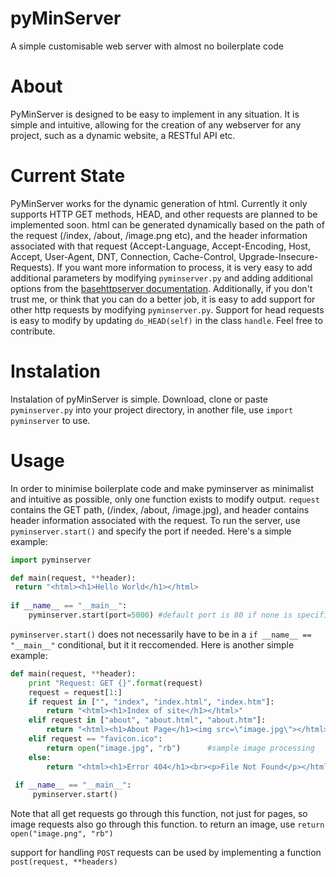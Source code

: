 # pyMinServer
A simple customisable web server with almost no boilerplate code

# About
PyMinServer is designed to be easy to implement in any situation. It is simple and intuitive, allowing for the creation of any webserver for any project, such as a dynamic website, a RESTful API etc.

# Current State
PyMinServer works for the dynamic generation of html. Currently it only supports HTTP GET methods, HEAD, and other requests are planned to be implemented soon. html can be generated dynamically based on the path of the request (/index, /about, /image.png etc), and the header information associated with that request (Accept-Language, Accept-Encoding, Host, Accept, User-Agent, DNT, Connection, Cache-Control, Upgrade-Insecure-Requests). If you want more information to process, it is very easy to add additional parameters by modifying `pyminserver.py` and adding additional options from the [basehttpserver documentation](https://docs.python.org/2/library/basehttpserver.html). Additionally, if you don't trust me, or think that you can do a better job, it is easy to add support for other http requests by modifying `pyminserver.py`. Support for head requests is easy to modify by updating `do_HEAD(self)` in the class `handle`. Feel free to contribute.

# Instalation
Instalation of pyMinServer is simple. Download, clone or paste `pyminserver.py` into your project directory, in another file, use `import pyminserver` to use.

# Usage
In order to minimise boilerplate code and make pyminserver as minimalist and intuitive as possible, only one function exists to modify output. `request` contains the GET path, (/index, /about, /image.jpg), and header contains header information associated with the request. To run the server, use `pyminserver.start()` and specify the port if needed. Here's a simple example:

```python
import pyminserver

def main(request, **header):
 return "<html><h1>Hello World</h1></html>
    
if __name__ == "__main__":
    pyminserver.start(port=5000) #default port is 80 if none is specified
````

`pyminserver.start()` does not necessarily have to be in a `if __name__ == "__main__"` conditional, but it it reccomended. Here is another simple example:

```python
def main(request, **header):		
    print "Request: GET {}".format(request)		
    request = request[1:]		
    if request in ["", "index", "index.html", "index.htm"]:		
        return "<html><h1>Index of site</h1></html>"		
    elif request in ["about", "about.html", "about.htm"]:		
        return "<html><h1>About Page</h1><img src=\"image.jpg\"></html>"		
    elif request == "favicon.ico":		
        return open("image.jpg", "rb")      #sample image processing		
    else:		
        return "<html><h1>Error 404</h1><br><p>File Not Found</p></html>"		
		
 if __name__ == "__main__":		
     pyminserver.start()
```
Note that all get requests go through this function, not just for pages, so image requests also go through this function. to return an image, use `return open("image.png", "rb")`

support for handling `POST` requests can be used by implementing a function `post(request, **headers)`
